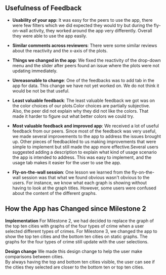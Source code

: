 ## Usefulness of Feedback

- **Usability of your app**: It was easy for the peers to use the app, there were few filters which we did expected they would try but during the fly-on-wall activity, they worked around the app very differently. Overall they were able to use the app easily.

- **Similar comments across reviewers**: There were some similar reviews about the reactivity and the x-axis of the plots. 

- **Things we changed in the app**: We fixed the reactivity of the drop-down menu and the slider after peers found an issue where the plots were not updating immediately.

- **Unreasonable to change**: One of the feedbacks was to add tab in the app for data. This change we have not yet worked on. We do not think it would be not be that useful. 

- **Least valuable feedback**: The least valuable feedback we got was on the color choices of our plots.Color choices are partially subjective. Also, the peer did not explain why they did not like the colors. That made it harder to figure out what better colors we could try.

- **Most valuable feedback and improved app**: We received a lot of useful feedback from our peers.  Since most of the feedback was very useful, we made several improvements to the app to address the issues brought up.
Other pieces of feedbackled to us making improvements that were simple to implement but still made the app more effective.Several users suggested adding a description to explain what kind of usage scenario the app is intended to address.
This was easy to implement, and the usage tab makes it easier for the user to use the app.

- **Fly-on-the-wall session**: One lesson we learned from the fly-on-the-wall session was that what we found obvious wasn't obvious to the users.
For instance, we know what each graph is showing without having to look at the graph titles. However, some users were confused about the content of the different graphs.

## How the App has Changed since Milestone 2

**Implementation**
For Milestone 2, we had decided to replace the graph of the top ten cities with graphs of the four types of crime when a user selected different types of crimes.
For Milestone 3, we changed the app to show the top ten cities and the bottom ten cities on static graphs.
The graphs for the four types of crime still update with the user selections.  

**Design change**
We made this design change to help the user make comparisons between cities.  
By always having the top and bottom ten cities visible, the user can see if the cities they selected are closer to the bottom ten or top ten cities.